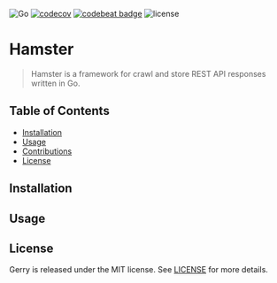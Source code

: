 ![Go](https://github.com/michaeldorner/hamster/workflows/Go/badge.svg)
[![codecov](https://codecov.io/gh/michaeldorner/hamster/branch/master/graph/badge.svg)](https://codecov.io/gh/michaeldorner/hamster)
[![codebeat badge](https://codebeat.co/badges/e43b0b18-699e-4079-bba5-50cc66228a1a)](https://codebeat.co/projects/github-com-michaeldorner-hamster-master)
![license](https://img.shields.io/github/license/michaeldorner/hamster.svg)

# Hamster

> Hamster is a framework for crawl and store REST API responses written in Go. 


## Table of Contents

- [Installation](#install)
- [Usage](#usage)
- [Contributions](#contributions)
- [License](#license)


## Installation



## Usage

## License 

Gerry is released under the MIT license. See [LICENSE](LICENSE) for more details.
